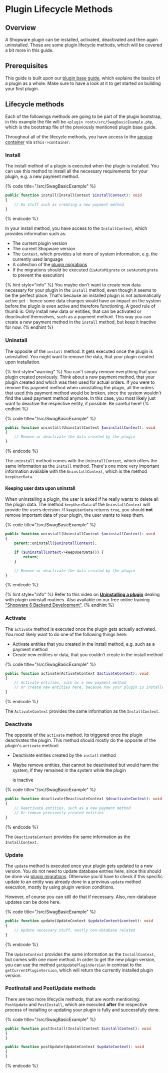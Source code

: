 # Plugin Lifecycle Methods

## Overview

A Shopware plugin can be installed, activated, deactivated and then again uninstalled. Those are some plugin lifecycle methods, which will be covered a bit more in this guide.

## Prerequisites

This guide is built upon our [plugin base guide](../plugin-base-guide.md), which explains the basics of a plugin as a whole. Make sure to have a look at it to get started on building your first plugin.

## Lifecycle methods

Each of the followings methods are going to be part of the plugin bootstrap, in this example the file will be `<plugin root>/src/SwagBasicExample.php`, which is the bootstrap file of the previously mentioned plugin base guide.

Throughout all of the lifecycle methods, you have access to the [service container](dependency-injection.md) via `$this->container`.

### Install

The install method of a plugin is executed when the plugin is installed. You can use this method to install all the necessary requirements for your plugin, e.g. a new payment method.

{% code title="<plugin root>/src/SwagBasicExample" %}

```php
public function install(InstallContext $installContext): void
{
    // Do stuff such as creating a new payment method
}
```

{% endcode %}

In your install method, you have access to the `InstallContext`, which provides information such as:

* The current plugin version
* The current Shopware version
* The `Context`, which provides a lot more of system information, e.g. the currently used language
* A collection of the [plugin migrations](database-migrations.md)
* If the migrations should be executed \(`isAutoMigrate` or `setAutoMigrate` to prevent the execution\)

{% hint style="info" %}
You maybe don't want to create new data necessary for your plugin in the `install` method, even though it seems to be the perfect place. That's because an installed plugin is not automatically active yet - hence some data changes would have an impact on the system before the plugin is even active and therefore functioning. A good rule of thumb is: Only install new data or entities, that can be activated or deactivated themselves, such as a payment method. This way you can create a new payment method in the `install` method, but keep it inactive for now.
{% endhint %}

### Uninstall

The opposite of the `install` method. It gets executed once the plugin is uninstalled. You might want to remove the data, that your plugin created upon installation.

{% hint style="warning" %}
You can't simply remove everything that your plugin created previously. Think about a new payment method, that your plugin created and which was then used for actual orders. If you were to remove this payment method when uninstalling the plugin, all the orders that used this payment method would be broken, since the system wouldn't find the used payment method anymore. In this case, you most likely just want to deactive the respective entity, if possible. Be careful here!
{% endhint %}

{% code title="<plugin root>/src/SwagBasicExample" %}

```php
public function uninstall(UninstallContext $uninstallContext): void
{
    // Remove or deactivate the data created by the plugin
}
```

{% endcode %}

The `uninstall` method comes with the `UninstallContext`, which offers the same information as the `install` method. There's one more very important information available with the `UninstallContext`, which is the method `keepUserData`.

#### Keeping user data upon uninstall

When uninstalling a plugin, the user is asked if he really wants to delete all the plugin data. The method `keepUserData` of the `UninstallContext` will provide the users decision. If `keepUserData` returns `true`, you should **not** remove important data of your plugin, the user wants to keep them.

{% code title="<plugin root>/src/SwagBasicExample" %}

```php
public function uninstall(UninstallContext $uninstallContext): void
{
    parent::uninstall($uninstallContext);

    if ($uninstallContext->keepUserData()) {
        return;
    }

    // Remove or deactivate the data created by the plugin
}
```

{% endcode %}

{% hint style="info" %}
Refer to this video on **[Uninstalling a plugin](https://www.youtube.com/watch?v=v9OXrUJzC1I)** dealing with plugin uninstall routines. Also available on our free online training ["Shopware 6 Backend Development"](https://academy.shopware.com/courses/shopware-6-backend-development-with-jisse-reitsma).
{% endhint %}

### Activate

The `activate` method is executed once the plugin gets actually activated. You most likely want to do one of the following things here:

* Activate entities that you created in the install method, e.g. such as a payment method
* Create new entities or data, that you couldn't create in the install method

{% code title="<plugin root>/src/SwagBasicExample" %}

```php
public function activate(ActivateContext $activateContext): void
{
    // Activate entities, such as a new payment method
    // Or create new entities here, because now your plugin is installed and active for sure
}
```

{% endcode %}

The `ActivateContext` provides the same information as the `InstallContext`.

### Deactivate

The opposite of the `activate` method. Its triggered once the plugin deactivates the plugin. This method should mostly do the opposite of the plugin's `activate` method:

* Deactivate entities created by the `install` method
* Maybe remove entities, that cannot be deactivated but would harm the system, if they remained in the system while the plugin

  is inactive

{% code title="<plugin root>/src/SwagBasicExample" %}

```php
public function deactivate(DeactivateContext $deactivateContext): void
{
    // Deactivate entities, such as a new payment method
    // Or remove previously created entities
}
```

{% endcode %}

The `DeactivateContext` provides the same information as the `InstallContext`.

### Update

The `update` method is executed once your plugin gets updated to a new version. You do not need to update database entries here, since this should be done via [plugin migrations](database-migrations.md). Otherwise you'd have to check if this specific update to an entity was already done in a previous `update` method execution, mostly by using plugin version conditions.

However, of course you can still do that if necessary. Also, non-database updates can be done here.

{% code title="<plugin root>/src/SwagBasicExample" %}

```php
public function update(UpdateContext $updateContext$context): void
{
    // Update necessary stuff, mostly non-database related
}
```

{% endcode %}

The `UpdateContext` provides the same information as the `InstallContext`, but comes with one more method. In order to get the new plugin version, you can use the method `getUpdatePluginVersion` in contrast to the `getCurrentPluginVersion`, which will return the currently installed plugin version.

### PostInstall and PostUpdate methods

There are two more lifecycle methods, that are worth mentioning: `PostUpdate` and `PostInstall`, which are executed **after** the respective process of installing or updating your plugin is fully and successfully done.

{% code title="<plugin root>/src/SwagBasicExample" %}

```php
public function postInstall(InstallContext $installContext): void
{
}

public function postUpdate(UpdateContext $updateContext): void
{
}
```

{% endcode %}
